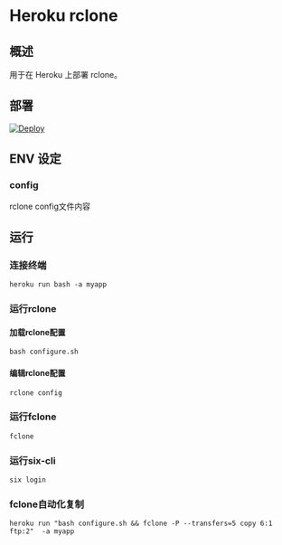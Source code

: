 # Heroku rclone
## 概述
用于在 Heroku 上部署 rclone。
## 部署
[![Deploy](https://www.herokucdn.com/deploy/button.png)](https://dashboard.heroku.com/new?template=https://github.com/xixka/heroku-6pan.git)
## ENV 设定
### config
rclone config文件内容
## 运行
### 连接终端
```
heroku run bash -a myapp
```
### 运行rclone
#### 加载rclone配置
```
bash configure.sh
```
#### 编辑rclone配置
```
rclone config
```
### 运行fclone
```
fclone
```
### 运行six-cli
```
six login
```
### fclone自动化复制
```shell
heroku run "bash configure.sh && fclone -P --transfers=5 copy 6:1 ftp:2"  -a myapp
```